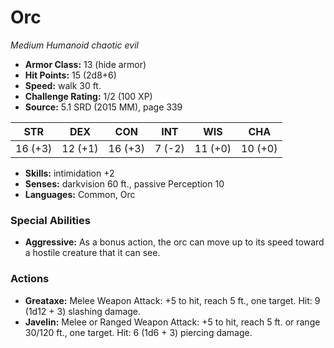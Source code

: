 # Orc

*Medium* *Humanoid* *chaotic evil*

- **Armor Class:** 13 (hide armor)
- **Hit Points:** 15 (2d8+6)
- **Speed:** walk 30 ft.
- **Challenge Rating:** 1/2 (100 XP)
- **Source:** 5.1 SRD (2015 MM), page 339

| STR | DEX | CON | INT | WIS | CHA |
| --- | --- | --- | --- | --- | --- |
| 16 (+3) | 12 (+1) | 16 (+3) | 7 (-2) | 11 (+0) | 10 (+0) |

- **Skills:** intimidation +2
- **Senses:** darkvision 60 ft., passive Perception 10
- **Languages:** Common, Orc

### Special Abilities

- **Aggressive:** As a bonus action, the orc can move up to its speed toward a hostile creature that it can see.

### Actions

- **Greataxe:** Melee Weapon Attack: +5 to hit, reach 5 ft., one target. Hit: 9 (1d12 + 3) slashing damage.
- **Javelin:** Melee or Ranged Weapon Attack: +5 to hit, reach 5 ft. or range 30/120 ft., one target. Hit: 6 (1d6 + 3) piercing damage.


